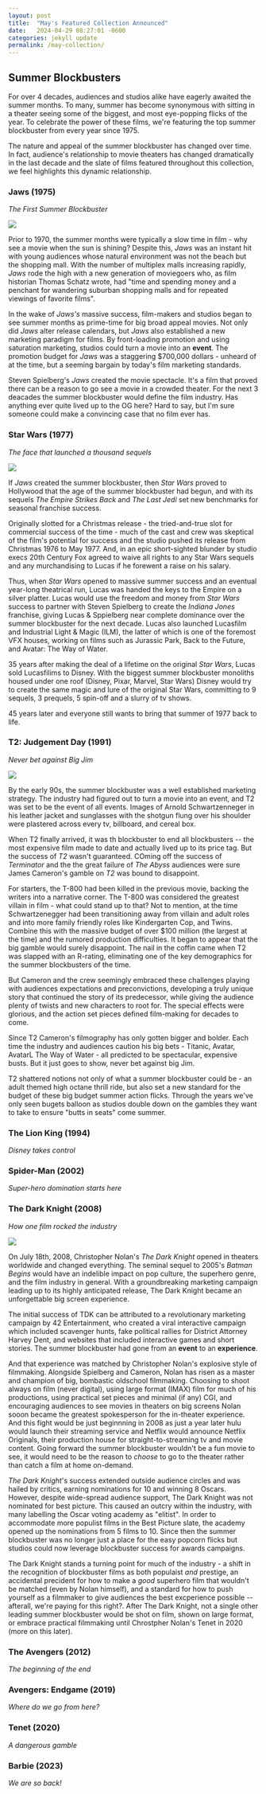 ```yaml
---
layout: post
title:  "May's Featured Collection Announced"
date:   2024-04-29 08:27:01 -0600
categories: jekyll update
permalink: /may-collection/
---
```


## Summer Blockbusters

For over 4 decades, audiences and studios alike have eagerly awaited the summer months. To many, summer has become synonymous with sitting in a theater seeing some of the biggest, and most eye-popping flicks of the year. To celebrate the power of these films, we're featuring the top summer blockbuster from every year since 1975. 

The nature and appeal of the summer blockbuster has changed over time. In fact, audience's relationship to movie theaters has changed dramatically in the last decade and the slate of films featured throughout this collection, we feel highlights this dynamic relationship. 

### Jaws (1975)
*The First Summer Blockbuster*

![](/assets/images/Jaws.jpg)

Prior to 1970, the summer months were typically a slow time in film - why see a movie when the sun is shining? Despite this, *Jaws* was an instant hit with young audiences whose natural environment was not the beach but the shopping mall. With the number of multiplex malls increasing rapidly, *Jaws* rode the high with a new generation of moviegoers who, as film historian Thomas Schatz wrote, had "time and spending money and a penchant for wandering suburban shopping malls and for repeated viewings of favorite films".  

In the wake of *Jaws's* massive success, film-makers and studios began to see summer months as prime-time for big broad appeal movies. Not only did *Jaws* alter release calendars, but *Jaws* also established a new marketing paradigm for films. By front-loading promotion and using saturation marketing, studios could turn a movie into an **event**. The promotion budget for *Jaws* was a staggering $700,000 dollars - unheard of at the time, but a seeming bargain by today's film marketing standards.

Steven Spielberg's *Jaws* created the movie spectacle. It's a film that proved there can be a reason to go see a movie in a crowded theater. For the next 3 deacades the summer blockbuster would define the film industry. Has anything ever quite lived up to the OG here? Hard to say, but I'm sure someone could make a convincing case that no film ever has.

### Star Wars (1977)
*The face that launched a thousand sequels* 

![](/assets/images/Star-Wars.jpg)

If *Jaws* created the summer blockbuster, then *Star Wars* proved to Hollywood that the age of the summer blockbuster had begun, and with its sequels *The Empire Strikes Back* and *The Last Jedi* set new benchmarks for seasonal franchise success. 

Originally slotted for a Christmas release - the tried-and-true slot for commercial success of the time - much of the cast and crew was skeptical of the film's potential for success and the studio pushed its release from Christmas 1976 to May 1977. And, in an epic short-sighted blunder by studio execs 20th Century Fox agreed to waive all rights to any Star Wars sequels and any murchandising to Lucas if he forewent a raise on his salary. 

Thus, when *Star Wars* opened to massive summer success and an eventual year-long theatrical run, Lucas was handed the keys to the Empire on a silver platter. Lucas would use the freedom and money from *Star Wars* success to partner with Steven Spielberg to create the *Indiana Jones* franchise, giving Lucas & Sppielberg near complete dominance over the summer blockbuster for the next decade. Lucas also launched Lucasfilm and Industrial Light & Magic (ILM), the latter of which is one of the foremost VFX houses, working on films such as Jurassic Park, Back to the Future, and Avatar: The Way of Water. 

35 years after making the deal of a lifetime on the original *Star Wars*, Lucas sold Lucasfilims to Disney. With the biggest summer blockbuster monoliths housed under one roof (Disney, Pixar, Marvel, Star Wars) Disney would try to create the same magic and lure of the original Star Wars, committing to 9 sequels, 3 prequels, 5 spin-off and a slurry of tv shows. 

45 years later and everyone still wants to bring that summer of 1977 back to life.

### T2: Judgement Day (1991)
*Never bet against Big Jim*

![](/assets/images/t2.jpg)

By the early 90s, the summer blockbuster was a well established marketing strategy. The industry had figured out to turn a movie into an event, and T2 was set to be the event of all events. Images of Arnold Schwartzenneger in his leather jacket and sunglasses with the shotgun flung over his shoulder were plastered across every tv, billboard, and cereal box.

When T2 finally arrived, it was th blockbuster to end all blockbusters -- the most expensive film made to date and actually lived up to its price tag. But the success of *T2* wasn't guaranteed. COming off the success of *Terminator* and the the great failure of *The Abyss* audiences were sure James Cameron's gamble on *T2* was bound to disappoint.   

For starters, the T-800 had been killed in the previous movie, backing the writers into a narrative corner. The T-800 was considered the greatest villain in film - what could stand up to that? Not to mention, at the time Schwartzenegger had been transitioning away from villain and adult roles and into more family friendly roles like Kindergarten Cop, and Twins. Combine this with the massive budget of over $100 million (the largest at the time) and the rumored production difficulties. It began to appear that the big gamble would surely disappoint. The nail in the coffin came when T2 was slapped with an R-rating, eliminating one of the key demographics for the summer blockbusters of the time. 

But Cameron and the crew seemingly embraced these challenges playing with audiences expectations and preconvictions, developing a truly unique story that continued the story of its predecessor, while giving the audience plenty of twists and new characters to root for. The special effects were glorious, and the action set pieces defined film-making for decades to come. 

Since T2 Cameron's filmography has only gotten bigger and bolder. Each time the industry and audiences caution his big bets - Titanic, Avatar, AvatarL The Way of Water - all predicted to be spectacular, expensive busts. But it just goes to show, never bet against big Jim.

T2 shattered notions not only of what a summer blockbuster could be - an adult themed high octane thrill ride, but also set a new standard for the budget of these big budget summer action flicks. Through the years we've only seen bugets balloon as studios double down on the gambles they want to take to ensure "butts in seats" come summer. 

### The Lion King (1994)
*Disney takes control*

### Spider-Man (2002)
*Super-hero domination starts here*

### The Dark Knight (2008)
*How one film rocked the industry*

![](/assets/images/tdk.jpg)

On July 18th, 2008, Christopher Nolan's *The Dark Knight* opened in theaters worldwide and changed everything. The seminal sequel to 2005's *Batman Begins* would have an indelible impact on pop culture, the superhero genre, and the film industry in general. With a groundbreaking marketing campaign leading up to its highly anticipated release, The Dark Knight became an unforgettable big screen experience. 

The initial success of TDK can be attributed to a revolutionary marketing campaign by 42 Entertainment, who created a viral interactive campaign which included scavenger hunts, fake political rallies for District Attorney Harvey Dent, and websites that included interactive games and short stories. The summer blockbuster had gone from an **event** to an **experience**.

And that experience was matched by Christopher Nolan's explosive style of filmmaking. Alongside Spielberg and Cameron, Nolan has risen as a master and champion of big, bombastic oldschool filmmaking. Choosing to shoot always on film (never digital), using large format (IMAX) film for much of his productions, using practical set pieces and minimal (if any) CGI, and encouraging audiences to see movies in theaters on big screens Nolan sooon became the greatest spokesperson for the in-theater experience. And this fight would be just beginnning in 2008 as just a year later hulu would launch their streaming service and Netflix would announce Netflix Originals, their production house for straight-to-streaming tv and movie content. Going forward the summer blockbuster wouldn't be a fun movie to see, it would need to be the reason to *choose* to go to the theater rather than catch a film at home on-demand. 

*The Dark Knight*'s success extended outside audience circles and was hailed by critics, earning nominations for 10 and winning 8 Oscars. However, despite wide-spread audience support, The Dark Knight was not nominated for best picture. This caused an outcry within the industry, with many labelling the Oscar voting academy as "elitist". In order to accommodate more populist films in the Best Picture slate, the academy opened up the nominations from 5 films to 10. Since then the summer blockbuster was no longer just a place for the easy popcorn flicks but studios could now leverage blockbuster success for awards campaigns. 

The Dark Knight stands a turning point for much of the industry - a shift in the recognition of blockbuster films as both populaist *and* prestige, an accidental precident for how to make a *good* superhero film that wouldn't be matched (even by Nolan himself), and a standard for how to push yourself as a filmmaker to give audiences the best excperience possible -- afterall, we're paying for this right?. After The Dark Knight, not a single other leading summer blockbuster would be shot on film, shown on large format, or embrace practical filmmaking until Chrostpher Nolan's Tenet in 2020 (more on this later).


### The Avengers (2012)
*The beginning of the end*



### Avengers: Endgame (2019)
*Where do we go from here?*

### Tenet (2020)
*A dangerous gamble*

### Barbie (2023)
*We are so back!*
